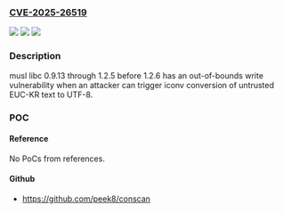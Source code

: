 ### [CVE-2025-26519](https://cve.mitre.org/cgi-bin/cvename.cgi?name=CVE-2025-26519)
![](https://img.shields.io/static/v1?label=Product&message=musl&color=blue)
![](https://img.shields.io/static/v1?label=Version&message=0.9.13%20&color=brightgreen)
![](https://img.shields.io/static/v1?label=Vulnerability&message=CWE-787%20Out-of-bounds%20Write&color=brightgreen)

### Description

musl libc 0.9.13 through 1.2.5 before 1.2.6 has an out-of-bounds write vulnerability when an attacker can trigger iconv conversion of untrusted EUC-KR text to UTF-8.

### POC

#### Reference
No PoCs from references.

#### Github
- https://github.com/peek8/conscan

